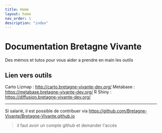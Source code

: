 ```yaml
---
title: Home
layout: home
nav_order: 1
description: "index"
---
```

# Documentation Bretagne Vivante 

Des mémos et tutos pour vous aider a prendre en main les outils 

## Lien vers outils

Carto Lizmap : http://carto.bretagne-vivante-dev.org/
Metabase : https://metabase.bretagne-vivante-dev.org/
R Shiny : https://diffusion.bretagne-vivante-dev.org/

----
Si salarié, il est possible de contribuer via https://github.com/Bretagne-Vivante/Bretagne-Vivante.github.io
> il faut avoir un compte github et demander l'accès 
